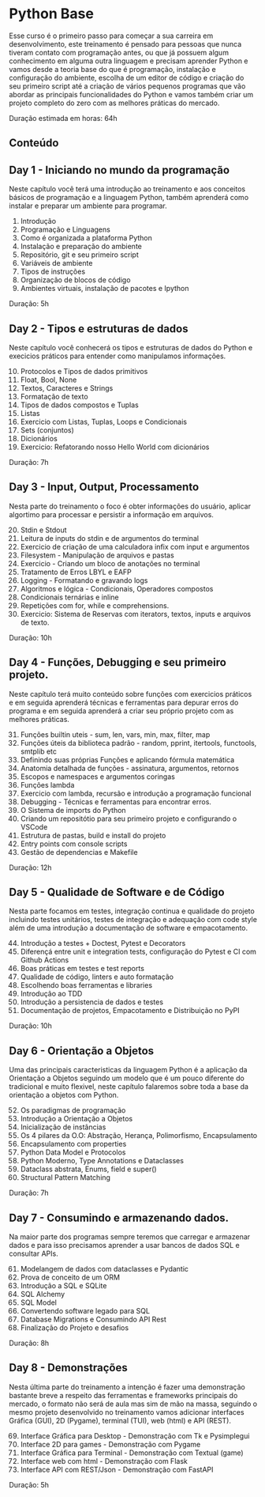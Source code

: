 # Python Base

Esse curso é o primeiro passo para começar a sua carreira em desenvolvimento, 
este treinamento é pensado para pessoas que nunca tiveram contato com programação
antes, ou que já possuem algum conhecimento em alguma outra linguagem e precisam aprender Python e vamos desde a teoria base do que é programação, instalação e configuração do ambiente, escolha de um editor de código e criação do seu primeiro script até a criação de vários pequenos programas que vão abordar as principais
funcionalidades do Python e vamos também criar um projeto completo do zero com as
melhores práticas do mercado.

Duração estimada em horas: 64h

## Conteúdo

## Day 1 - Iniciando no mundo da programação

Neste capítulo você terá uma introdução ao treinamento e aos conceitos básicos de programação
e a linguagem Python, também aprenderá como instalar e preparar um ambiente para programar.

01. Introdução
00. Programação e Linguagens
00. Como é organizada a plataforma Python
00. Instalação e preparação do ambiente
00. Repositório, git e seu primeiro script
00. Variáveis de ambiente
00. Tipos de instruções
00. Organização de blocos de código
00. Ambientes virtuais, instalação de pacotes e Ipython

Duração: 5h

## Day 2 - Tipos e estruturas de dados

Neste capítulo você conhecerá os tipos e estruturas de dados do Python e execicios
práticos para entender como manipulamos informações.

10. Protocolos e Tipos de dados primitivos
00. Float, Bool, None
00. Textos, Caracteres e Strings
00. Formatação de texto
00. Tipos de dados compostos e Tuplas
00. Listas
00. Exercicio com Listas, Tuplas, Loops e Condicionais
00. Sets (conjuntos)
00. Dicionários
00. Exercicio: Refatorando nosso Hello World com dicionários

Duração: 7h

## Day 3 - Input, Output, Processamento

Nesta parte do treinamento o foco é obter informações do usuário, aplicar algortimo para
processar e persistir a informação em arquivos.

20. Stdin e Stdout
00. Leitura de inputs do stdin e de argumentos do terminal
00. Exercicio de criação de uma calculadora infix com input e argumentos
00. Filesystem - Manipulação de arquivos e pastas
00. Exercicio - Criando um bloco de anotações no terminal
00. Tratamento de Erros LBYL e EAFP
00. Logging - Formatando e gravando logs
00. Algoritmos e lógica - Condicionais, Operadores compostos
00. Condicionais ternárias e inline
00. Repetições com for, while e comprehensions.
00. Exercicio: Sistema de Reservas com iterators, textos, inputs e arquivos de texto.

Duração: 10h

## Day 4 - Funções, Debugging e seu primeiro projeto.

Neste capítulo terá muito conteúdo sobre funções com exercicios práticos e em seguida
aprenderá técnicas e ferramentas para depurar erros do programa e em seguida aprenderá
a criar seu próprio projeto com as melhores práticas.

31. Funções builtin uteis - sum, len, vars, min, max, filter, map
00. Funções úteis da biblioteca padrão - random, pprint, itertools, functools, smtplib etc
00. Definindo suas próprias Funções e aplicando fórmula matemática
00. Anatomia detalhada de funções - assinatura, argumentos, retornos
00. Escopos e namespaces e argumentos coringas
00. Funções lambda
00. Exercicio com lambda, recursão e introdução a programação funcional
00. Debugging - Técnicas e ferramentas para encontrar erros.
00. O Sistema de imports do Python
00. Criando um repositótio para seu primeiro projeto e configurando o VSCode
00. Estrutura de pastas, build e install do projeto
00. Entry points com console scripts
00. Gestão de dependencias e Makefile

Duração: 12h

## Day 5 - Qualidade de Software e de Código

Nesta parte focamos em testes, integração continua e qualidade do projeto incluindo
testes unitários, testes de integração e adequação com code style além de uma introdução
a documentação de software e empacotamento.

44. Introdução a testes + Doctest, Pytest e Decorators
00. Diferençá entre unit e integration tests, configuração do Pytest e CI com Github Actions
00. Boas práticas em testes e test reports
00. Qualidade de código, linters e auto formatação
00. Escolhendo boas ferramentas e libraries
00. Introdução ao TDD
00. Introdução a persistencia de dados e testes
00. Documentação de projetos, Empacotamento e Distribuição no PyPI

Duração: 10h

## Day 6 - Orientação a Objetos

Uma das principais caracteristicas da linguagem Python é a aplicação da Orientação a Objetos
seguindo um modelo que é um pouco diferente do tradicional e muito flexivel, neste capítulo
falaremos sobre toda a base da orientação a objetos com Python.

52. Os paradigmas de programação
00. Introdução a Orientação a Objetos
00. Inicialização de instâncias
00. Os 4 pilares da O.O: Abstração, Herança, Polimorfismo, Encapsulamento
00. Encapsulamento com properties
00. Python Data Model e Protocolos
00. Python Moderno, Type Annotations e Dataclasses
00. Dataclass abstrata, Enums, field e super()
00. Structural Pattern Matching

Duração: 7h

## Day 7 - Consumindo e armazenando dados.

Na maior parte dos programas sempre teremos que carregar e armazenar dados e para isso
precisamos aprender a usar bancos de dados SQL e consultar APIs.

61. Modelangem de dados com dataclasses e Pydantic
00. Prova de conceito de um ORM
00. Introdução a SQL e SQLite
00. SQL Alchemy
00. SQL Model
00. Convertendo software legado para SQL
00. Database Migrations e Consumindo API Rest
00. Finalização do Projeto e desafios

Duração: 8h

## Day 8 - Demonstrações

Nesta última parte do treinamento a intenção é fazer uma demonstração bastante breve a
respeito das ferramentas e frameworks principais do mercado, o formato não será de aula
mas sim de mão na massa, seguindo o mesmo projeto desenvolvido no treinamento vamos
adicionar interfaces Gráfica (GUI), 2D (Pygame), terminal (TUI), web (html) e API (REST).

69. Interface Gráfica para Desktop - Demonstração com Tk e Pysimplegui
00. Interface 2D para games - Demonstração com Pygame
00. Interface Gráfica para Terminal - Demonstração com Textual (game)
00. Interface web com html - Demonstração com Flask
00. Interface API com REST/Json - Demonstração com FastAPI

Duração: 5h
